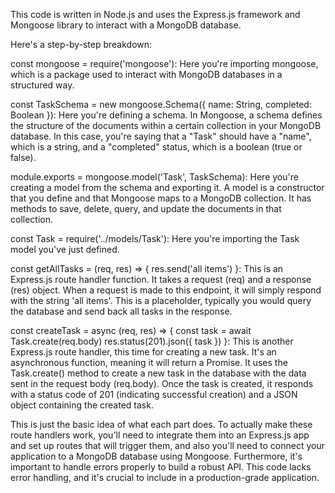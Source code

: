 This code is written in Node.js and uses the Express.js framework and Mongoose library to interact with a MongoDB database.

Here's a step-by-step breakdown:

const mongoose = require('mongoose'): Here you're importing mongoose, which is a package used to interact with MongoDB databases in a structured way.

const TaskSchema = new mongoose.Schema({ name: String, completed: Boolean }): Here you're defining a schema. In Mongoose, a schema defines the structure of the documents within a certain collection in your MongoDB database. In this case, you're saying that a "Task" should have a "name", which is a string, and a "completed" status, which is a boolean (true or false).

module.exports = mongoose.model('Task', TaskSchema): Here you're creating a model from the schema and exporting it. A model is a constructor that you define and that Mongoose maps to a MongoDB collection. It has methods to save, delete, query, and update the documents in that collection.

const Task = require('../models/Task'): Here you're importing the Task model you've just defined.

const getAllTasks = (req, res) => { res.send('all items') }: This is an Express.js route handler function. It takes a request (req) and a response (res) object. When a request is made to this endpoint, it will simply respond with the string 'all items'. This is a placeholder, typically you would query the database and send back all tasks in the response.

const createTask = async (req, res) => { const task = await Task.create(req.body) res.status(201).json({ task }) }: This is another Express.js route handler, this time for creating a new task. It's an asynchronous function, meaning it will return a Promise. It uses the Task.create() method to create a new task in the database with the data sent in the request body (req.body). Once the task is created, it responds with a status code of 201 (indicating successful creation) and a JSON object containing the created task.

This is just the basic idea of what each part does. To actually make these route handlers work, you'll need to integrate them into an Express.js app and set up routes that will trigger them, and also you'll need to connect your application to a MongoDB database using Mongoose. Furthermore, it's important to handle errors properly to build a robust API. This code lacks error handling, and it's crucial to include in a production-grade application.




